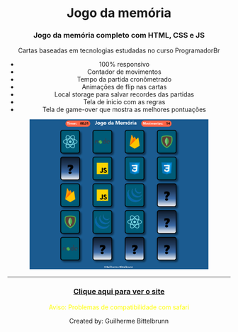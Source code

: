 <main style="text-align:center">
    <h1><strong>Jogo da memória</strong></h1>
    <h3><strong>Jogo da memória completo com HTML, CSS e JS</strong></h3>
    <p>Cartas baseadas em tecnologias estudadas no curso ProgramadorBr</p>
    <ul>
        <li>100% responsivo</li>
        <li>Contador de movimentos</li>
        <li>Tempo da partida cronômetrado</li>
        <li>Animações de flip nas cartas</li>
        <li>Local storage para salvar recordes das partidas</li>
        <li>Tela de inicio com as regras</li>
        <li>Tela de game-over que mostra as melhores pontuações</li>
    </ul>
    <img src="jogo da memoria.gif" style="width:80%">
    <hr>
    <h3><a href="https://guilhermebittelbrunn.github.io/jogo_da_memoria/"> Clique aqui para ver o site</a></h3>
    <p style="color:yellow">Aviso: Problemas de compatibilidade com safari</p>
    <p>Created by: Guilherme Bittelbrunn</p>
</main>


